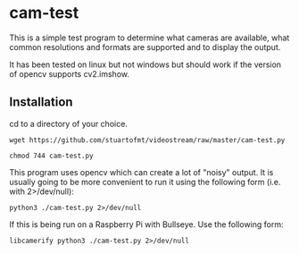 # cam-test

This is a simple test program to determine what cameras are available, what common resolutions and formats are supported and to display the output.

It has been tested on linux but not windows but should work if the version of opencv supports cv2.imshow.

## Installation


cd to a directory of your choice.

```
wget https://github.com/stuartofmt/videostream/raw/master/cam-test.py

chmod 744 cam-test.py
```

This program uses opencv which can create a lot of "noisy" output.  It is usually going to be more convenient to run it using the following form (i.e. with 2>/dev/null):

```
python3 ./cam-test.py 2>/dev/null
```

If this is being run on a Raspberry Pi with Bullseye.  Use the following form:

```
libcamerify python3 ./cam-test.py 2>/dev/null
```
